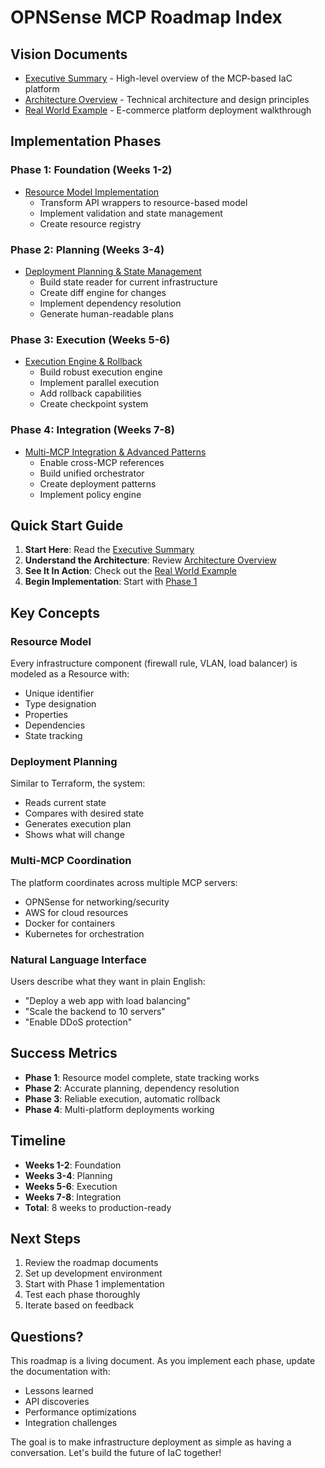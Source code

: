 # OPNSense MCP Roadmap Index

## Vision Documents
- [Executive Summary](./EXECUTIVE-SUMMARY.md) - High-level overview of the MCP-based IaC platform
- [Architecture Overview](./00-ARCHITECTURE-OVERVIEW.md) - Technical architecture and design principles
- [Real World Example](./REAL-WORLD-EXAMPLE.md) - E-commerce platform deployment walkthrough

## Implementation Phases

### Phase 1: Foundation (Weeks 1-2)
- [Resource Model Implementation](./01-RESOURCE-MODEL.md)
  - Transform API wrappers to resource-based model
  - Implement validation and state management
  - Create resource registry

### Phase 2: Planning (Weeks 3-4)
- [Deployment Planning & State Management](./02-DEPLOYMENT-PLANNING.md)
  - Build state reader for current infrastructure
  - Create diff engine for changes
  - Implement dependency resolution
  - Generate human-readable plans

### Phase 3: Execution (Weeks 5-6)
- [Execution Engine & Rollback](./03-EXECUTION-ENGINE.md)
  - Build robust execution engine
  - Implement parallel execution
  - Add rollback capabilities
  - Create checkpoint system

### Phase 4: Integration (Weeks 7-8)
- [Multi-MCP Integration & Advanced Patterns](./04-MULTI-MCP-INTEGRATION.md)
  - Enable cross-MCP references
  - Build unified orchestrator
  - Create deployment patterns
  - Implement policy engine

## Quick Start Guide

1. **Start Here**: Read the [Executive Summary](./EXECUTIVE-SUMMARY.md)
2. **Understand the Architecture**: Review [Architecture Overview](./00-ARCHITECTURE-OVERVIEW.md)
3. **See It In Action**: Check out the [Real World Example](./REAL-WORLD-EXAMPLE.md)
4. **Begin Implementation**: Start with [Phase 1](./01-RESOURCE-MODEL.md)

## Key Concepts

### Resource Model
Every infrastructure component (firewall rule, VLAN, load balancer) is modeled as a Resource with:
- Unique identifier
- Type designation
- Properties
- Dependencies
- State tracking

### Deployment Planning
Similar to Terraform, the system:
- Reads current state
- Compares with desired state
- Generates execution plan
- Shows what will change

### Multi-MCP Coordination
The platform coordinates across multiple MCP servers:
- OPNSense for networking/security
- AWS for cloud resources
- Docker for containers
- Kubernetes for orchestration

### Natural Language Interface
Users describe what they want in plain English:
- "Deploy a web app with load balancing"
- "Scale the backend to 10 servers"
- "Enable DDoS protection"

## Success Metrics

- **Phase 1**: Resource model complete, state tracking works
- **Phase 2**: Accurate planning, dependency resolution
- **Phase 3**: Reliable execution, automatic rollback
- **Phase 4**: Multi-platform deployments working

## Timeline

- **Weeks 1-2**: Foundation
- **Weeks 3-4**: Planning
- **Weeks 5-6**: Execution
- **Weeks 7-8**: Integration
- **Total**: 8 weeks to production-ready

## Next Steps

1. Review the roadmap documents
2. Set up development environment
3. Start with Phase 1 implementation
4. Test each phase thoroughly
5. Iterate based on feedback

## Questions?

This roadmap is a living document. As you implement each phase, update the documentation with:
- Lessons learned
- API discoveries
- Performance optimizations
- Integration challenges

The goal is to make infrastructure deployment as simple as having a conversation. Let's build the future of IaC together!
